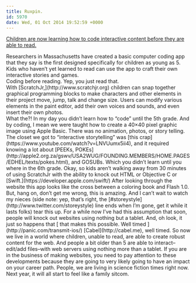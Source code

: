 ```yaml
---
title: Ruxpin.
id: 5970
date: Wed, 01 Oct 2014 19:52:59 +0000
---
```


[Children are now learning how to code interactive content before they are able to read.](http://www.inc.com/associated-press/app-teaches-kindergartners-basic-computer-coding.html)

<div class="quote">Researchers in Massachusetts have created a basic computer coding app that they say is the first designed specifically for children as young as 5. Kids who haven’t yet learned to read can use the app to craft their own interactive stories and games.</div>Coding before reading. Yep, you just read that.

<div class="quote">With [ScratchJr,](http://www.scratchjr.org) children can snap together graphical programming blocks to make characters and other elements in their project move, jump, talk and change size. Users can modify various elements in the paint editor, add their own voices and sounds, and even insert their own photos.</div>What the?! In my day you didn’t learn how to “code” until the 5th grade. And by coding, I mean we were taught how to create a 40×40 pixel graphic image using Apple Basic. There was no animation, photos, or story telling. The closet we got to “interactive storytelling” was [this crap](https://www.youtube.com/watch?v=LNVUumx5ii4), and it required knowing a lot about [<span class="caps">PEEK</span>s, <span class="caps">POKE</span>s](http://apple2.org.za/gswv/USA2WUG/FOUNDING.MEMBERS/HOME.PAGES/EDHEL/texts/pokes.html), and <span class="caps">GOSUB</span>s. Which you didn’t learn until you where in the 6th grade.  
 Okay, so kids aren’t walking away from 30 minutes of using ScratchJr with the ability to knock out <span class="caps">HTML</span> or Objective C or [Swift.](https://developer.apple.com/swift/) After looking through the website this app looks like the cross between a coloring book and Flash 1.0. But, hang on, don’t get me wrong, this is amazing. And I can’t wait to watch my nieces (side note: yep, that’s right, the [#storeystyle](http://www.twitter.com/storeystyle) line ends when I’m gone, get it while it lasts folks) tear this up.  
 For a while now I’ve had this assumption that soon, people will knock out websites using nothing but a tablet. And, oh look, it just so happens that [ that makes this possible. Well timed ](http://panic.com/transmit-ios/) [Cabel](http://cabel.me), well timed.  
 So now we live in a world where children, unable to read, are able to create robust content for the web. And people a bit older than 5 are able to interact–edit/add files–with web servers using nothing more than a tablet. If you are in the business of making websites, you need to pay attention to these developments because they are going to very likely going to have an impact on your career path.  
 People, we are living in science fiction times right now. Next year, it will all start to feel like a family sitcom.


